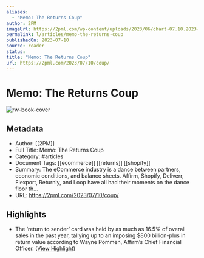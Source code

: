```yaml
---
aliases:
  - "Memo: The Returns Coup"
author: 2PM
imageUrl: https://2pml.com/wp-content/uploads/2023/06/chart-07.10.2023-scaled.jpg
permalink: l/articles/memo-the-returns-coup
publishedOn: 2023-07-10
source: reader
status: 
title: "Memo: The Returns Coup"
url: https://2pml.com/2023/07/10/coup/
---
```

# Memo: The Returns Coup

![rw-book-cover](https://2pml.com/wp-content/uploads/2023/06/chart-07.10.2023-scaled.jpg)

## Metadata

- Author: [[2PM]]
- Full Title: Memo: The Returns Coup
- Category: #articles
- Document Tags: [[ecommerce]] [[returns]] [[shopify]]
- Summary: The eCommerce industry is a dance between partners, economic conditions, and balance sheets. Affirm, Shopify, Deliverr, Flexport, Returnly, and Loop have all had their moments on the dance floor th…
- URL: https://2pml.com/2023/07/10/coup/

## Highlights

- The ‘return to sender’ card was held by as much as 16.5% of overall sales in the past year, tallying up to an imposing $800 billion-plus in return value according to Wayne Pommen, Affirm’s Chief Financial Officer. ([View Highlight](https://read.readwise.io/read/01h98sfbteppzhr6h2ayevsyt8))
